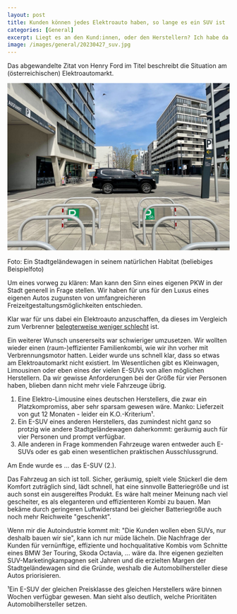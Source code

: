 ```yaml
---
layout: post
title: Kunden können jedes Elektroauto haben, so lange es ein SUV ist
categories: [General]
excerpt: Liegt es an den Kund:innen, oder den Herstellern? Ich habe da meine eigene Meinung.
image: /images/general/20230427_suv.jpg
---
```


Das abgewandelte Zitat von Henry Ford im Titel beschreibt die Situation am (österreichischen) Elektroautomarkt.

![Ein Stadtgeländewagen in seinem natürlichen Habitat (beliebiges Beispielfoto)](../images/general/20230427_suv.jpg)

Foto: Ein Stadtgeländewagen in seinem natürlichen Habitat (beliebiges Beispielfoto) 

Um eines vorweg zu klären: Man kann den Sinn eines eigenen PKW in der Stadt generell in Frage stellen. Wir haben für uns für den Luxus eines eigenen Autos zugunsten von umfangreicheren Freizeitgestaltungsmöglichkeiten entschieden.

Klar war für uns dabei ein Elektroauto anzuschaffen, da dieses im Vergleich zum Verbrenner [belegterweise weniger schlecht](https://faktencheck-energiewende.at/fakt/ist-ein-elektroauto-wirklich-besser-fuer-die-umwelt/) ist.

Ein weiterer Wunsch unsererseits war schwieriger umzusetzen. Wir wollten wieder einen (raum-)effizienter Familienkombi, wie wir ihn vorher mit Verbrennungsmotor hatten. Leider wurde uns schnell klar, dass so etwas am Elektroautomarkt nicht existiert.
Im Wesentlichen gibt es Kleinwagen, Limousinen oder eben eines der vielen E-SUVs von allen möglichen Herstellern.
Da wir gewisse Anforderungen bei der Größe für vier Personen haben, blieben dann nicht mehr viele Fahrzeuge übrig.

1. Eine Elektro-Limousine eines deutschen Herstellers, die zwar ein Platzkompromiss, aber sehr sparsam gewesen wäre. Manko: Lieferzeit von gut 12 Monaten - leider ein K.O.-Kriterium¹.
2. Ein E-SUV eines anderen Herstellers, das zumindest nicht ganz so protzig wie andere Stadtgeländewagen daherkommt: geräumig auch für vier Personen und prompt verfügbar.
3. Alle anderen in Frage kommenden Fahrzeuge waren entweder auch E-SUVs oder es gab einen wesentlichen praktischen Ausschlussgrund.

Am Ende wurde es ... das E-SUV (2.).

Das Fahrzeug an sich ist toll. Sicher, geräumig, spielt viele Stückerl die dem Komfort zuträglich sind, lädt schnell, hat eine sinnvolle Batteriegröße und ist auch sonst ein ausgereiftes Produkt. Es wäre halt meiner Meinung nach viel gescheiter, es als eleganteren und effizienteren Kombi zu bauen. Man bekäme durch geringeren Luftwiderstand bei gleicher Batteriegröße auch noch mehr Reichweite "geschenkt".

Wenn mir die Autoindustrie kommt mit: "Die Kunden wollen eben SUVs, nur deshalb bauen wir sie", kann ich nur müde lächeln. Die Nachfrage der Kunden für vernünftige, effiziente und hochqualitative Kombis vom Schnitte eines BMW 3er Touring, Skoda Octavia, ... wäre da. Ihre eigenen gezielten SUV-Marketingkampagnen seit Jahren und die erzielten Margen der Stadtgeländewagen sind die Gründe, weshalb die Automobilhersteller diese Autos priorisieren.

¹Ein E-SUV der gleichen Preisklasse des gleichen Herstellers wäre binnen Wochen verfügbar gewesen. Man sieht also deutlich, welche Prioritäten Automobilhersteller setzen.
